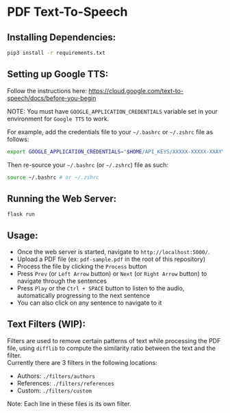 # PDF Text-To-Speech

## Installing Dependencies:
```bash
pip3 install -r requirements.txt
```

## Setting up Google TTS:

Follow the instructions here: https://cloud.google.com/text-to-speech/docs/before-you-begin   

NOTE: You must have `GOOGLE_APPLICATION_CREDENTIALS` variable set in your environment for `Google TTS` to work.

For example, add the credentials file to your `~/.bashrc` or `~/.zshrc` file as follows:

```bash
export GOOGLE_APPLICATION_CREDENTIALS="$HOME/API_KEYS/XXXXX-XXXXX-XXAYYBZZCABC.json"
```

Then re-source your `~/.bashrc` (or `~/.zshrc`) file as such:

```bash
source ~/.bashrc # or ~/.zshrc
```

## Running the Web Server:

```
flask run
```

## Usage:

- Once the web server is started, navigate to `http://localhost:5000/`.
- Upload a PDF file (ex: `pdf-sample.pdf` in the root of this repository)
- Process the file by clicking the `Process` button
- Press `Prev` (or `Left Arrow` button) or `Next` (or `Right Arrow` button) to navigate through the sentences
- Press `Play` or the `Ctrl + SPACE` button to listen to the audio, automatically progressing to the next sentence
- You can also click on any sentence to navigate to it
  
## Text Filters (WIP):

Filters are used to remove certain patterns of text while processing the PDF file, using `difflib` to compute the similarity ratio between the text and the filter.  
Currently there are 3 filters in the following locations:
- Authors: `./filters/authors`
- References: `./filters/references`
- Custom: `./filters/custom`

Note: Each line in these files is its own filter.
